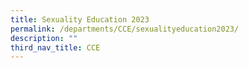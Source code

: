 ```yaml
---
title: Sexuality Education 2023
permalink: /departments/CCE/sexualityeducation2023/
description: ""
third_nav_title: CCE
---
```

